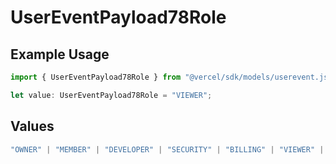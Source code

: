 # UserEventPayload78Role

## Example Usage

```typescript
import { UserEventPayload78Role } from "@vercel/sdk/models/userevent.js";

let value: UserEventPayload78Role = "VIEWER";
```

## Values

```typescript
"OWNER" | "MEMBER" | "DEVELOPER" | "SECURITY" | "BILLING" | "VIEWER" | "VIEWER_FOR_PLUS" | "CONTRIBUTOR"
```